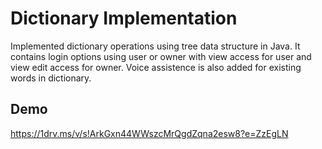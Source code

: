 
# Dictionary Implementation

Implemented dictionary operations using tree data structure in Java.
It contains login options using user or owner with view access for user and view edit access for owner.
Voice assistence is also added for existing words in dictionary.


## Demo

https://1drv.ms/v/s!ArkGxn44WWszcMrQgdZqna2esw8?e=ZzEgLN
